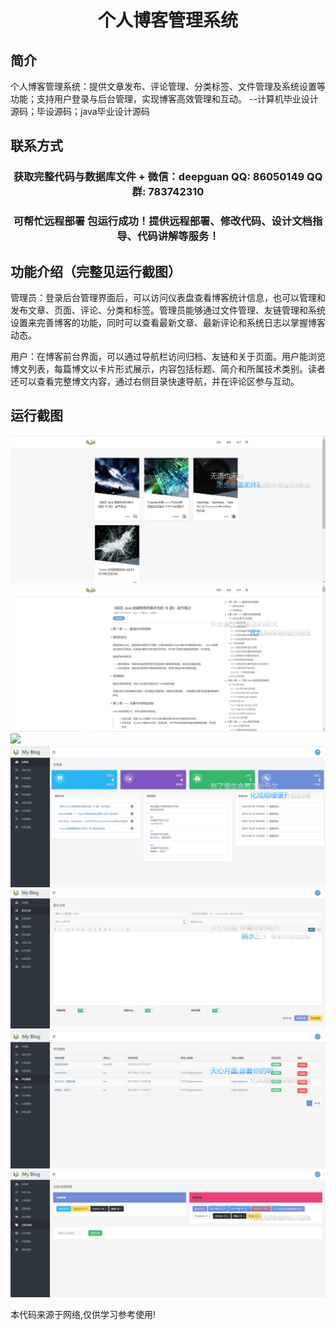 <p><h1 align="center">个人博客管理系统</h1></p>

## 简介
个人博客管理系统：提供文章发布、评论管理、分类标签、文件管理及系统设置等功能；支持用户登录与后台管理，实现博客高效管理和互动。    --计算机毕业设计源码；毕设源码；java毕业设计源码


## 联系方式
<p><h3 align="center">获取完整代码与数据库文件 + 微信：deepguan QQ: 86050149 QQ群: 783742310</h3></p>
<p><h3 align="center">可帮忙远程部署 包运行成功！提供远程部署、修改代码、设计文档指导、代码讲解等服务！</h3></p>

## 功能介绍（完整见运行截图）
管理员：登录后台管理界面后，可以访问仪表盘查看博客统计信息，也可以管理和发布文章、页面、评论、分类和标签。管理员能够通过文件管理、友链管理和系统设置来完善博客的功能，同时可以查看最新文章、最新评论和系统日志以掌握博客动态。

用户：在博客前台界面，可以通过导航栏访问归档、友链和关于页面。用户能浏览博文列表，每篇博文以卡片形式展示，内容包括标题、简介和所属技术类别。读者还可以查看完整博文内容，通过右侧目录快速导航，并在评论区参与互动。


## 运行截图
![](imgs/588112-20230225115213388-1231414598.png)
![](imgs/588112-20230225115219651-327695869.png)
![](imgs/588112-20230225115223829-987876195.png)
![](imgs/588112-20230225115231235-909253392.png)
![](imgs/588112-20230225115235817-205398306.png)
![](imgs/588112-20230225115240132-130492875.png)
![](imgs/588112-20230225115243964-1793825719.png)

<p>本代码来源于网络,仅供学习参考使用!</p>
